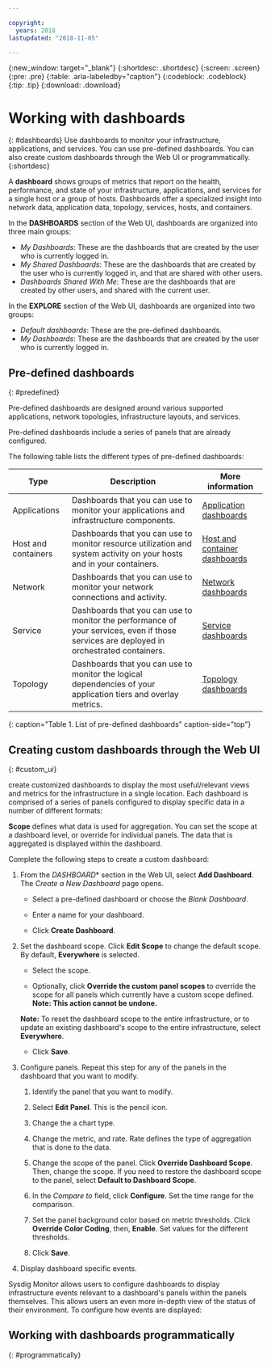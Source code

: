 ```yaml
---

copyright:
  years: 2018
lastupdated: "2018-11-05"

---
```


{:new_window: target="_blank"}
{:shortdesc: .shortdesc}
{:screen: .screen}
{:pre: .pre}
{:table: .aria-labeledby="caption"}
{:codeblock: .codeblock}
{:tip: .tip}
{:download: .download}


# Working with dashboards
{: #dashboards}
Use dashboards to monitor your infrastructure, applications, and services. You can use pre-defined dashboards. You can also create custom dashboards through the Web UI or programmatically.
{:shortdesc}

A **dashboard** shows groups of metrics that report on the health, performance, and state of your infrastructure, applications, and services for a single host or a group of hosts. Dashboards offer a specialized insight into network data, application data, topology, services, hosts, and containers.

In the **DASHBOARDS** section of the Web UI, dashboards are organized into three main groups:

* *My Dashboards*: These are the dashboards that are created by the user who is currently logged in.
* *My Shared Dashboards*: These are the dashboards that are created by the user who is currently logged in, and that are shared with other users.
* *Dashboards Shared With Me*: These are the dashboards that are created by other users, and shared with the current user.

In the **EXPLORE** section of the Web UI, dashboards are organized into two groups:
* *Default dashboards*: These are the pre-defined dashboards.
* *My Dashboards*: These are the dashboards that are created by the user who is currently logged in.

 

## Pre-defined dashboards
{: #predefined}

Pre-defined dashboards are designed around various supported applications, network topologies, infrastructure layouts, and services. 

Pre-defined dashboards include a series of panels that are already configured.

The following table lists the different types of pre-defined dashboards:

| Type | Description | More information | 
|------|-------------|------------------|
| Applications | Dashboards that you can use to monitor your applications and infrastructure components.  | [Application dashboards](/docs/services/Monitoring-with-Sysdig/default_dashboards.html#applications) |
| Host and containers | Dashboards that you can use to monitor resource utilization and system activity on your hosts and in your containers. | [Host and container dashboards](/docs/services/Monitoring-with-Sysdig/default_dashboards.html#host_container) |
| Network | Dashboards that you can use to monitor your network connections and activity. | [Network dashboards](/docs/services/Monitoring-with-Sysdig/default_dashboards.html#network) |
| Service | Dashboards that you can use to monitor the performance of your services, even if those services are deployed in orchestrated containers. | [Service dashboards](/docs/services/Monitoring-with-Sysdig/default_dashboards.html#service) |
| Topology | Dashboards that you can use to monitor the logical dependencies of your application tiers and overlay metrics. | [Topology dashboards](/docs/services/Monitoring-with-Sysdig/default_dashboards.html#topology) |
{: caption="Table 1. List of pre-defined dashboards" caption-side="top"} 


## Creating custom dashboards through the Web UI
{: #custom_ui}

create customized dashboards to display the most useful/relevant views and metrics for the infrastructure in a single location. Each dashboard is comprised of a series of panels configured to display specific data in a number of different formats:

**Scope** defines what data is used for aggregation. You can set the scope at a dashboard level, or override for individual panels. The data that is aggregated is displayed within the dashboard.

Complete the following steps to create a custom dashboard:

1. From the *DASHBOARD** section in the Web UI, select **Add Dashboard**. The *Create a New Dashboard* page opens.

    * Select a pre-defined dashboard or choose the *Blank Dashboard*. 

    * Enter a name for your dashboard.

    * Click **Create Dashboard**.

2. Set the dashboard scope. Click **Edit Scope** to change the default scope. By default, **Everywhere** is selected.
    
    * Select the scope. 

    * Optionally, click **Override the custom panel scopes** to override the scope for all panels which currently have a custom scope defined. **Note: This action cannot be undone.** 

    **Note:** To reset the dashboard scope to the entire infrastructure, or to update an existing dashboard's scope to the entire infrastructure, select **Everywhere**.

    * Click **Save**.

3. Configure panels. Repeat this step for any of the panels in the dashboard that you want to modify.

    1. Identify the panel that you want to modify.

    2. Select **Edit Panel**. This is the pencil icon.
    
    3. Change the a chart type.

    4. Change the metric, and rate. Rate defines the type of aggregation that is done to the data.

    5. Change the scope of the panel. Click **Override Dashboard Scope**. Then, change the scope. If you need to restore the dashboard scope to the panel, select **Default to Dashboard Scope**.

    6. In the *Compare to* field, click **Configure**. Set the time range for the comparison.

    7. Set the panel background color based on metric thresholds. Click **Override Color Coding**, then, **Enable**. Set values for the different thresholds.

    8. Click **Save**.

4. Display dashboard specific events. 

Sysdig Monitor allows users to configure dashboards to display infrastructure events relevant to a dashboard's panels within the panels themselves. This allows users an even more in-depth view of the status of their environment. To configure how events are displayed:




## Working with dashboards programmatically
{: #programmatically}



